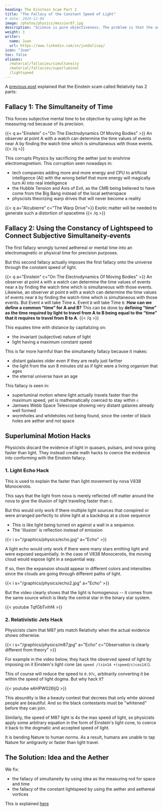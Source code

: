 ```yaml
---
heading: The Einstein Scam Part 2
title: "The Fallacy of the Constant Speed of Light"
# date: 2024-12-06
image: /photos/physics/messier87.jpg
description: "Science is pure objectiveness. The problem is that the universe is subjective and its core is actually paradoxical"
weight: 3
writer:
  name: Juan
  url: https://www.linkedin.com/in/jundalisay/
icon: "Juan"
toc: false
aliases:
  /material/fallacies/simultaneity
  /material/fallacies/superluminal  
  /lightspeed
---
```



A [previous post](/material/fallacies/scam) explained that the Einstein scam called Relativity has 2 parts:

## Fallacy 1: The Simultaneity of Time

This forces subjective mental time to be objective by using light as the measuring rod because of its precision. 

{{< q a="Einstein" c="On The Electrodynamics Of Moving Bodies" >}}
An observer at point A with a watch can determine the time values of events near A by finding the watch time which is simultaneous with those events. 
{{< /q >}}

This corrupts Physics by sacrificing the aether just to enshrine electromagnetism. This corruption seen nowadays in:
- tech companies adding more and more  energy and CPU to artificial intelligence (AI) with the wrong belief that more energy will magically turn AI into real intelligence
- the Hubble Tension and Axis of Evil, as the CMB being believed to have come from the Big Bang instead of the local aetherspace
- physcists theorizing warp drives that will never become a reality

{{< q a="Alcubierre" c="The Warp Drive">}}
Exotic matter will be needed to generate such a distortion of spacetime
{{< /q >}}


<!-- ## Fallacy 1: The Simultaneity of Time

This fallacy converts mental (metaphysical) time into a physical object through the simultaneity of 2 physical events.
This fallacy is quite common in everday life that it not so harmless. 
For example, a 60 year old man is "older" than a 30 year old because he has gone through more physical revolutions of the Earth than the younger one. 

But if the 60 year old man has youthful energy and takes care of his health, enjoys time with friends, and exercises and is destined to live up to 90 years old, then he is metaphysically younger (more dynamic) than the 30 year old who will soon die of heart attack from overwork.

So here, the physical age is a useless metric in comparing lifespan since age is really in the mind. -->

<!-- The correct measure of their elapsed time is to compare their aether content. 
The volume of the Positive aether of the 60 year old man is more than the 30 year old man and so the 30 year old man is will end his physical life sooner.  
 -->


## Fallacy 2: Using the Constancy of Lightspeed to Connect Subjective Simultaneity-events 

The first fallacy wrongly turned aethereal or mental time into an electromagnetic or physical time for precision purposes. 

But this second fallacy actually imposes the first fallacy onto the universe through the constant speed of light.

{{< q a="Einstein" c="On The Electrodynamics Of Moving Bodies" >}}
An observer at point `A` with a watch can determine the time values of events near `A` by finding the watch time which is simultaneous with those events. Likewise, an observer at point `B` with a watch can determine the time values of events near `B` by finding the watch-time which is simultaneous with those events. But Event `A` will take Time `A`. Event `B` will take Time `B`. **How can we define a common “time” for A and B?** This can be done by **defining “time” as the time required by light to travel from A to B being equal to the “time” that it requires to travel from B to A**. 
{{< /q >}}


<!-- This fallacy is unique to Einstein's Relativity because it  -->

This equates time with distance by capitalizing on:
- the invariant (subjective) nature of light
- light having a maximum constant speed

This is far more harmful than the simultaneity fallacy because it makes:
- distant galaxies older even if they are really just farther
- the light from the sun 8 minutes old as if light were a living organism that ages
- the eternal universe have an age


This fallacy is seen in:
- superluminal motion where light actually travels faster than the maximum speed, yet is mathematically coerced to stay within `c`
- Jamwes Webb Space Telescope showing very distant galaxies already well formed
- wormholes and whiteholes not being found, since the center of black holes are aether and not space


<!-- This fallacy wastes away research funding into trying to figure out the Hubble Tension or dark energy and look for dark matter when it should have been used to manipulate the aether to improve human lifespan (time aspect) or levitate things to get us off this planet (space aspect). -->


## Superluminal Motion Hacks

Physicists discard the evidence of light in quasars, pulsars, and nova going faster than light. They instead create math hacks to coerce the evidence into conforming with the Einstein fallacy.


### 1. Light Echo Hack

This is used to explain the faster than light movement by nova V838 Monocerotis.

This says that the light from nova is merely reflected off matter around the nova to give the illusion of light traveling faster than c. 

But this would only work if there multiple light sources that conspired or were arranged perfectly to shine light at a backdrop at a close sequence
- This is like light being turned on against a wall in a sequence.
- The 'illusion' is reflection instead of emission


{{< i s="/graphics/physics/echo.jpg" a="Echo" >}}


A light echo would only work if there were many stars emitting light and were exposed sequentially. In the case of V838 Monocerotis, the moving cloud would expose light in a sequential way.

If so, then the expansion should appear in different colors and intensities since the clouds are going through different paths of light. 

{{< i s="/graphics/physics/echo2.jpg" a="Echo" >}}


But the video clearly shows that the light is homogenous -- it comes from the same source which is likely the central star in the binary star system. 
 
{{< youtube TqfGbTvihf4 >}}



### 2. Relativistic Jets Hack

Physicists claim that M87 jets match Relativity when the actual evidence shows otherwise. 

{{< i s="/graphics/physics/m87.jpg" a="Echo" c="Observation is clearly different from theory" >}}


For example in the video below, they hack the observed speed of light by imposing on it Einstein's light cone (as `speed /(sin14 +(speed/c)cos14)`). 

This of course will reduce the speed to `0.97c`, arbitrarily converting it be within the speed of light dogma. But why hack it?

{{< youtube eAHPW026IjQ >}}

This absurdity is like a beauty contest that decrees that only white skinned people are beautiful. And so the black contestants must be "whitened" before they can join. 

Similarly, the speed of M87 light is 4x the max speed of light, so physicists apply some arbitrary equation in the form of Einstein's light cone, to coerce it back to the dogmatic and accepted speed of light. 

It is bending Nature to human norms. As a result, humans are unable to tap Nature for antigravity or faster than light travel.



## The Solution: Idea and the Aether 

We fix:
- the fallacy of simultaneity by using idea as the measuring rod for space and time
- the fallacy of the constant lightspeed by using the aether and aethereal vortices

This is explained [here](/material/solutions/relativity)
